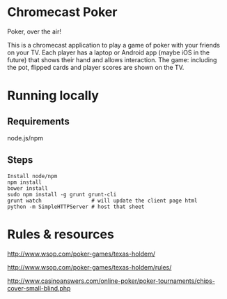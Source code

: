 Chromecast Poker
================

Poker, over the air!

This is a chromecast application to play a game of poker with your
friends on your TV. Each player has a laptop or Android app (maybe
iOS in the future) that shows their hand and allows interaction. The
game: including the pot, flipped cards and player scores are shown on
the TV.

# Running locally #

## Requirements ##

node.js/npm

## Steps ##

    Install node/npm
    npm install
    bower install
    sudo npm install -g grunt grunt-cli
    grunt watch                # will update the client page html
    python -m SimpleHTTPServer # host that sheet

# Rules & resources #

http://www.wsop.com/poker-games/texas-holdem/

http://www.wsop.com/poker-games/texas-holdem/rules/

http://www.casinoanswers.com/online-poker/poker-tournaments/chips-cover-small-blind.php

